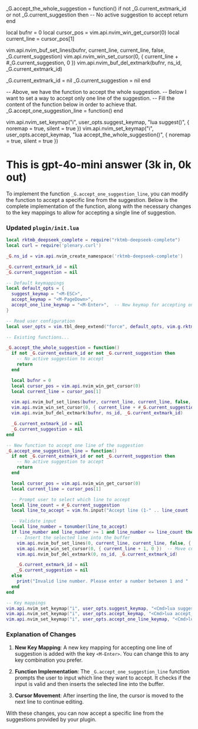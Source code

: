 _G.accept_the_whole_suggestion = function()
  if not _G.current_extmark_id or not _G.current_suggestion then
    -- No active suggestion to accept
    return
  end

  local bufnr = 0
  local cursor_pos = vim.api.nvim_win_get_cursor(0)
  local current_line = cursor_pos[1]

  vim.api.nvim_buf_set_lines(bufnr, current_line, current_line, false, _G.current_suggestion)
  vim.api.nvim_win_set_cursor(0, { current_line + #_G.current_suggestion, 0 })
  vim.api.nvim_buf_del_extmark(bufnr, ns_id, _G.current_extmark_id)

  _G.current_extmark_id = nil
  _G.current_suggestion = nil
end

-- Above, we have the function to accept the whole suggestion.
-- Below I want to set a way to accept only one line of the suggestion.
-- Fill the content of the function below in order to achieve that.
_G.accept_one_suggestion_line = function()
end

vim.api.nvim_set_keymap("i", user_opts.suggest_keymap, "<Cmd>lua suggest()<CR>", { noremap = true, silent = true })
vim.api.nvim_set_keymap("i", user_opts.accept_keymap, "<Cmd>lua accept_the_whole_suggestion()<CR>", { noremap = true, silent = true })





# This is gpt-4o-mini answer (3k in, 0k out)

To implement the function `_G.accept_one_suggestion_line`, you can modify the function to accept a specific line from the suggestion. Below is the complete implementation of the function, along with the necessary changes to the key mappings to allow for accepting a single line of suggestion.

### Updated `plugin/init.lua`

```lua
local rktmb_deepseek_complete = require("rktmb-deepseek-complete")
local curl = require('plenary.curl')

_G.ns_id = vim.api.nvim_create_namespace('rktmb-deepseek-complete')

_G.current_extmark_id = nil
_G.current_suggestion = nil

-- Default keymappings
local default_opts = {
  suggest_keymap = "<M-ESC>",
  accept_keymap = "<M-PageDown>",
  accept_one_line_keymap = "<M-Enter>",  -- New keymap for accepting one line
}

-- Read user configuration
local user_opts = vim.tbl_deep_extend("force", default_opts, vim.g.rktmb_deepseek_complete_opts or {})

-- Existing functions...

_G.accept_the_whole_suggestion = function()
  if not _G.current_extmark_id or not _G.current_suggestion then
    -- No active suggestion to accept
    return
  end

  local bufnr = 0
  local cursor_pos = vim.api.nvim_win_get_cursor(0)
  local current_line = cursor_pos[1]

  vim.api.nvim_buf_set_lines(bufnr, current_line, current_line, false, _G.current_suggestion)
  vim.api.nvim_win_set_cursor(0, { current_line + #_G.current_suggestion, 0 })
  vim.api.nvim_buf_del_extmark(bufnr, ns_id, _G.current_extmark_id)

  _G.current_extmark_id = nil
  _G.current_suggestion = nil
end

-- New function to accept one line of the suggestion
_G.accept_one_suggestion_line = function()
  if not _G.current_extmark_id or not _G.current_suggestion then
    -- No active suggestion to accept
    return
  end

  local cursor_pos = vim.api.nvim_win_get_cursor(0)
  local current_line = cursor_pos[1]

  -- Prompt user to select which line to accept
  local line_count = #_G.current_suggestion
  local line_to_accept = vim.fn.input("Accept line (1-" .. line_count .. "): ")

  -- Validate input
  local line_number = tonumber(line_to_accept)
  if line_number and line_number >= 1 and line_number <= line_count then
    -- Insert the selected line into the buffer
    vim.api.nvim_buf_set_lines(0, current_line, current_line, false, { _G.current_suggestion[line_number] })
    vim.api.nvim_win_set_cursor(0, { current_line + 1, 0 })  -- Move cursor to the next line
    vim.api.nvim_buf_del_extmark(0, ns_id, _G.current_extmark_id)

    _G.current_extmark_id = nil
    _G.current_suggestion = nil
  else
    print("Invalid line number. Please enter a number between 1 and " .. line_count)
  end
end

-- Key mappings
vim.api.nvim_set_keymap("i", user_opts.suggest_keymap, "<Cmd>lua suggest()<CR>", { noremap = true, silent = true })
vim.api.nvim_set_keymap("i", user_opts.accept_keymap, "<Cmd>lua accept_the_whole_suggestion()<CR>", { noremap = true, silent = true })
vim.api.nvim_set_keymap("i", user_opts.accept_one_line_keymap, "<Cmd>lua accept_one_suggestion_line()<CR>", { noremap = true, silent = true })
```

### Explanation of Changes

1. **New Key Mapping**: A new key mapping for accepting one line of suggestion is added with the key `<M-Enter>`. You can change this to any key combination you prefer.

2. **Function Implementation**: The `_G.accept_one_suggestion_line` function prompts the user to input which line they want to accept. It checks if the input is valid and then inserts the selected line into the buffer.

3. **Cursor Movement**: After inserting the line, the cursor is moved to the next line to continue editing.

With these changes, you can now accept a specific line from the suggestions provided by your plugin.


